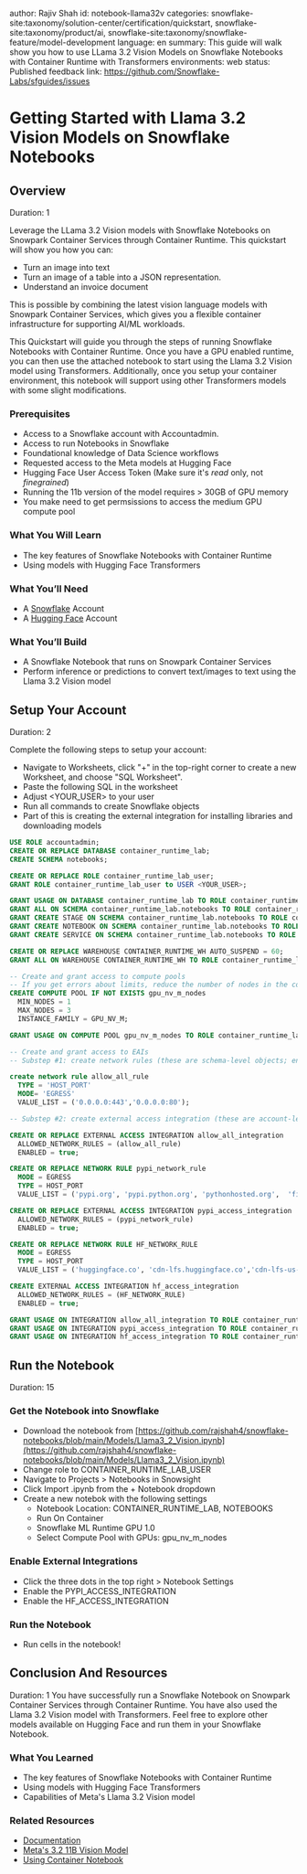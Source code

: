 author: Rajiv Shah
id: notebook-llama32v
categories: snowflake-site:taxonomy/solution-center/certification/quickstart, snowflake-site:taxonomy/product/ai, snowflake-site:taxonomy/snowflake-feature/model-development
language: en
summary: This guide will walk show you how to use LLama 3.2 Vision Models on Snowflake Notebooks with Container Runtime with Transformers
environments: web
status: Published 
feedback link: https://github.com/Snowflake-Labs/sfguides/issues

# Getting Started with Llama 3.2 Vision Models on Snowflake Notebooks
<!-- ------------------------ -->
## Overview 
Duration: 1

Leverage the LLama 3.2 Vision models with Snowflake Notebooks on Snowpark Container Services through Container Runtime. This quickstart will show you how you can:

- Turn an image into text
- Turn an image of a table into a JSON representation.
- Understand an invoice document

This is possible by combining the latest vision language models with Snowpark Container Services, which gives you a flexible container infrastructure for supporting AI/ML workloads. 

This Quickstart will guide you through the steps of running Snowflake Notebooks with Container Runtime. Once you have a GPU enabled runtime, you can then use the attached notebook to start using the Llama 3.2 Vision model using Transformers. Additionally, once you setup your container environment, this notebook will support using other Transformers models with some slight modifications.

### Prerequisites
- Access to a Snowflake account with Accountadmin. 
- Access to run Notebooks in Snowflake
- Foundational knowledge of Data Science workflows
- Requested access to the Meta models at Hugging Face
- Hugging Face User Access Token (Make sure it's _read_ only, not _finegrained_)
- Running the 11b version of the model requires > 30GB of GPU memory
- You make need to get permsissions to access the medium GPU compute pool

### What You Will Learn 
- The key features of Snowflake Notebooks with Container Runtime
- Using models with Hugging Face Transformers

### What You’ll Need 
- A [Snowflake](https://app.snowflake.com/) Account
- A [Hugging Face](https://huggingface.co/) Account

### What You’ll Build 
- A Snowflake Notebook that runs on Snowpark Container Services
- Perform inference or predictions to convert text/images to text using the Llama 3.2 Vision model

<!-- ------------------------ -->
## Setup Your Account
Duration: 2

Complete the following steps to setup your account:
- Navigate to Worksheets, click "+" in the top-right corner to create a new Worksheet, and choose "SQL Worksheet".
- Paste the following SQL in the worksheet 
- Adjust <YOUR_USER> to your user
- Run all commands to create Snowflake objects
- Part of this is creating the external integration for installing libraries and downloading models

```sql
USE ROLE accountadmin;
CREATE OR REPLACE DATABASE container_runtime_lab;
CREATE SCHEMA notebooks;

CREATE OR REPLACE ROLE container_runtime_lab_user;
GRANT ROLE container_runtime_lab_user to USER <YOUR_USER>;

GRANT USAGE ON DATABASE container_runtime_lab TO ROLE container_runtime_lab_user;
GRANT ALL ON SCHEMA container_runtime_lab.notebooks TO ROLE container_runtime_lab_user;
GRANT CREATE STAGE ON SCHEMA container_runtime_lab.notebooks TO ROLE container_runtime_lab_user;
GRANT CREATE NOTEBOOK ON SCHEMA container_runtime_lab.notebooks TO ROLE container_runtime_lab_user;
GRANT CREATE SERVICE ON SCHEMA container_runtime_lab.notebooks TO ROLE container_runtime_lab_user;

CREATE OR REPLACE WAREHOUSE CONTAINER_RUNTIME_WH AUTO_SUSPEND = 60;
GRANT ALL ON WAREHOUSE CONTAINER_RUNTIME_WH TO ROLE container_runtime_lab_user;

-- Create and grant access to compute pools
-- If you get errors about limits, reduce the number of nodes in the compute pools
CREATE COMPUTE POOL IF NOT EXISTS gpu_nv_m_nodes
  MIN_NODES = 1
  MAX_NODES = 3
  INSTANCE_FAMILY = GPU_NV_M;

GRANT USAGE ON COMPUTE POOL gpu_nv_m_nodes TO ROLE container_runtime_lab_user;

-- Create and grant access to EAIs
-- Substep #1: create network rules (these are schema-level objects; end users do not need direct access to the network rules)

create network rule allow_all_rule
  TYPE = 'HOST_PORT'
  MODE= 'EGRESS'
  VALUE_LIST = ('0.0.0.0:443','0.0.0.0:80');

-- Substep #2: create external access integration (these are account-level objects; end users need access to this to access the public internet with endpoints defined in network rules)

CREATE OR REPLACE EXTERNAL ACCESS INTEGRATION allow_all_integration
  ALLOWED_NETWORK_RULES = (allow_all_rule)
  ENABLED = true;

CREATE OR REPLACE NETWORK RULE pypi_network_rule
  MODE = EGRESS
  TYPE = HOST_PORT
  VALUE_LIST = ('pypi.org', 'pypi.python.org', 'pythonhosted.org',  'files.pythonhosted.org');

CREATE OR REPLACE EXTERNAL ACCESS INTEGRATION pypi_access_integration
  ALLOWED_NETWORK_RULES = (pypi_network_rule)
  ENABLED = true;

CREATE OR REPLACE NETWORK RULE HF_NETWORK_RULE
  MODE = EGRESS
  TYPE = HOST_PORT
  VALUE_LIST = ('huggingface.co', 'cdn-lfs.huggingface.co','cdn-lfs-us-1.huggingface.co', 'cdn-lfs-us-1.hf.co');

CREATE EXTERNAL ACCESS INTEGRATION hf_access_integration
  ALLOWED_NETWORK_RULES = (HF_NETWORK_RULE)
  ENABLED = true;

GRANT USAGE ON INTEGRATION allow_all_integration TO ROLE container_runtime_lab_user;
GRANT USAGE ON INTEGRATION pypi_access_integration TO ROLE container_runtime_lab_user;
GRANT USAGE ON INTEGRATION hf_access_integration TO ROLE container_runtime_lab_user;

```
<!-- ------------------------ -->
## Run the Notebook
Duration: 15

### Get the Notebook into Snowflake
- Download the notebook from [https://github.com/rajshah4/snowflake-notebooks/blob/main/Models/Llama3_2_Vision.ipynb](https://github.com/rajshah4/snowflake-notebooks/blob/main/Models/Llama3_2_Vision.ipynb)
- Change role to CONTAINER_RUNTIME_LAB_USER
- Navigate to Projects > Notebooks in Snowsight
- Click Import .ipynb from the + Notebook dropdown
- Create a new notebok with the following settings
  - Notebook Location: CONTAINER_RUNTIME_LAB, NOTEBOOKS
  - Run On Container
  - Snowflake ML Runtime GPU 1.0
  - Select Compute Pool with GPUs: gpu_nv_m_nodes

### Enable External Integrations
- Click the three dots in the top right > Notebook Settings
- Enable the PYPI_ACCESS_INTEGRATION
- Enable the HF_ACCESS_INTEGRATION

### Run the Notebook
- Run cells in the notebook!

<!-- ------------------------ -->
## Conclusion And Resources
Duration: 1
You have successfully run a Snowflake Notebook on Snowpark Container Services through Container Runtime. You have also used the Llama 3.2 Vision model with Transformers. Feel free to explore other models available on Hugging Face and run them in your Snowflake Notebook. 

### What You Learned
- The key features of Snowflake Notebooks with Container Runtime
- Using models with Hugging Face Transformers
- Capabilities of Meta's Llama 3.2 Vision model

### Related Resources
- [Documentation](https://docs.snowflake.com/LIMITEDACCESS/snowsight-notebooks/ui-snowsight-notebooks-runtime)
- [Meta's 3.2 11B Vision Model](https://huggingface.co/meta-llama/Llama-3.2-11B-Vision-Instruct)
- [Using Container Notebook](https://quickstarts.snowflake.com/guide/notebook-container-runtime/)
